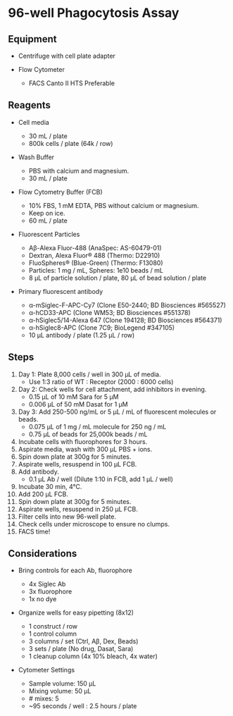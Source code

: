 # 96-well Phagocytosis Assay

## Equipment

* Centrifuge with cell plate adapter

* Flow Cytometer
    * FACS Canto II HTS Preferable

## Reagents

* Cell media
    * 30 mL / plate
    * 800k cells / plate (64k / row)

* Wash Buffer
    * PBS with calcium and magnesium.
    * 30 mL / plate

* Flow Cytometry Buffer (FCB)
    * 10% FBS, 1 mM EDTA, PBS without calcium or magnesium.
    * Keep on ice.
    * 60 mL / plate

* Fluorescent Particles
    * Aβ-Alexa Fluor-488 (AnaSpec: AS-60479-01)
    * Dextran, Alexa Fluor® 488 (Thermo: D22910)
    * FluoSpheres® (Blue-Green) (Thermo: F13080)
    * Particles: 1 mg / mL, Spheres: 1e10 beads / mL
    * 8 μL of particle solution / plate, 80 μL of bead solution / plate

* Primary fluorescent antibody
    * α-mSiglec-F-APC-Cy7 (Clone E50-2440; BD Biosciences \#565527)
    * α-hCD33-APC (Clone WM53; BD Biosciences \#551378)
    * α-hSiglec5/14-Alexa 647 (Clone 194128; BD Biosciences \#564371)
    * α-hSiglec8-APC (Clone 7C9; BioLegend \#347105)
    * 10 μL antibody / plate (1.25 μL / row)

## Steps

1. Day 1: Plate 8,000 cells / well in 300 μL of media.
    * Use 1:3 ratio of WT : Receptor (2000 : 6000 cells)
2. Day 2: Check wells for cell attachment, add inhibitors in evening.
    * 0.15 μL of 10 mM Sara for 5 μM
    * 0.006 μL of 50 mM Dasat for 1 μM
3. Day 3: Add 250-500 ng/mL or 5 μL / mL of fluorescent molecules or beads.
    * 0.075 μL of 1 mg / mL molecule for 250 ng / mL
    * 0.75 μL of beads for 25,000k beads / mL
4. Incubate cells with fluorophores for 3 hours.
5. Aspirate media, wash with 300 μL PBS + ions.
6. Spin down plate at 300g for 5 minutes.
7. Aspirate wells, resuspend in 100 μL FCB.
8. Add antibody.
    * 0.1 μL Ab / well (Dilute 1:10 in FCB, add 1 μL / well)
9. Incubate 30 min, 4°C.
10. Add 200 μL FCB.
10. Spin down plate at 300g for 5 minutes.
11. Aspirate wells, resuspend in 250 μL FCB.
12. Filter cells into new 96-well plate.
13. Check cells under microscope to ensure no clumps.
14. FACS time!

## Considerations

* Bring controls for each Ab, fluorophore
    * 4x Siglec Ab
    * 3x fluorophore
    * 1x no dye

* Organize wells for easy pipetting (8x12)
    * 1 construct / row
    * 1 control column
    * 3 columns / set (Ctrl, Aβ, Dex, Beads)
    * 3 sets / plate (No drug, Dasat, Sara)
    * 1 cleanup column (4x 10% bleach, 4x water)

* Cytometer Settings
    * Sample volume: 150 μL
    * Mixing volume: 50 μL
    * \# mixes: 5
    * ~95 seconds / well : 2.5 hours / plate

